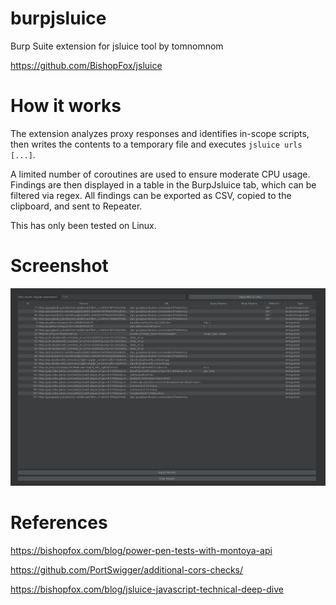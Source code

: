 # burpjsluice
Burp Suite extension for jsluice tool by tomnomnom

https://github.com/BishopFox/jsluice

# How it works
The extension analyzes proxy responses and identifies in-scope scripts, then writes the contents to a temporary file and executes ```jsluice urls [...]```.

A limited number of coroutines are used to ensure moderate CPU usage. Findings are then displayed in a table in the BurpJsluice tab, which can be filtered via regex. All findings can be exported as CSV, copied to the clipboard, and sent to Repeater.

This has only been tested on Linux.

# Screenshot
![plot](./assets/burpjsluice.png)

# References
https://bishopfox.com/blog/power-pen-tests-with-montoya-api

https://github.com/PortSwigger/additional-cors-checks/

https://bishopfox.com/blog/jsluice-javascript-technical-deep-dive
